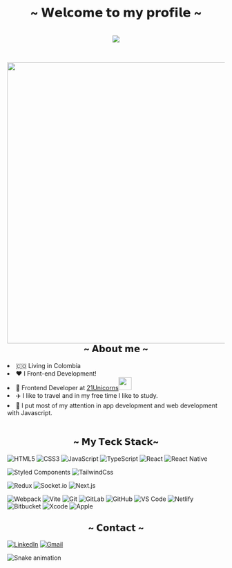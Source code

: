 

<h1 align="center">~ 𝗪𝗲𝗹𝗰𝗼𝗺𝗲 𝘁𝗼 𝗺𝘆 𝗽𝗿𝗼𝗳𝗶𝗹𝗲 ~</h1>
<br>
  <div align="center">
    <img src="https://i.pinimg.com/originals/e0/31/20/e031206f76699a0e0283ee846856a798.gif">
  </div>
<br>




<div>
  <img src="https://s3.us-west-2.amazonaws.com/secure.notion-static.com/f5a2e3c7-3ae3-42dc-83e3-1686af652315/moody_room.gif?X-Amz-Algorithm=AWS4-HMAC-SHA256&X-Amz-Credential=AKIAT73L2G45O3KS52Y5%2F20211023%2Fus-west-2%2Fs3%2Faws4_request&X-Amz-Date=20211023T184019Z&X-Amz-Expires=86400&X-Amz-Signature=a47d942f0df58dcbb9fdc0dfce64a0fbdff511e489521a06eda17bed2acf2287&X-Amz-SignedHeaders=host&response-content-disposition=filename%20%3D%22moody_room.gif%22" align="right" height="650">
<h2 align="center">~ 𝗔𝗯𝗼𝘂𝘁 𝗺𝗲 ~</h2>

<li>
🇨🇴 Living in Colombia 
</li>
<li>
❤️ I Front-end Development!
</li>
<li>
💼 Frontend Developer at <a href="http://razorpay.com/">21Unicorns</a><img src="https://media.giphy.com/media/WUlplcMpOCEmTGBtBW/giphy.gif" width="30">
</li>
<li>
✈️ I like to travel and in my free time I like to study.
</li>
  <li>
🎯 I put most of my attention in app development and web development with Javascript.
</li>
<br>
</div>


<div>
<h2 align="center"> ~ 𝗠𝘆 𝗧𝗲𝗰𝗸 𝗦𝘁𝗮𝗰𝗸~ </h2>
</div>

![HTML5](https://img.shields.io/badge/-HTML5-%23E44D27?style=flat-square&logo=html5&logoColor=ffffff)
![CSS3](https://img.shields.io/badge/-CSS3-%231572B6?style=flat-square&logo=css3)
![JavaScript](https://img.shields.io/badge/-JavaScript-%23F7DF1C?style=flat-square&logo=javascript&logoColor=000000&labelColor=%23F7DF1C&color=%23FFCE5A)
![TypeScript](https://img.shields.io/badge/-TypeScript-007ACC?style=flat-square&logo=typescript&logoColor=white)
![React](https://img.shields.io/badge/-React-%23282C34?style=flat-square&logo=react)
![React Native](https://img.shields.io/badge/-React_Native-%23282C34?style=flat-square&logo=react)

![Styled Components](https://img.shields.io/badge/styled--components-DB7093?style=flat-square&logo=styled-components&logoColor=white)
![TailwindCss](https://img.shields.io/badge/-TailwindCss-%231a202c?style=flat-square&logo=tailwind-css)

![Redux](https://img.shields.io/badge/redux-%23593d88.svg?style=flat-square&logo=redux&logoColor=white)
![Socket.io](https://img.shields.io/badge/-Socket.io-black?style=flat-square&logo=socket.io)
![Next.js](https://img.shields.io/badge/-Next.js-black?style=flat-square&logo=Next.js)

![Webpack](https://img.shields.io/badge/-Webpack-%232C3A42?style=flat-square&logo=webpack)
![Vite](https://img.shields.io/badge/-Vite-%23646CFF?style=flat-square&logo=vite&logoColor=ffffff)
![Git](https://img.shields.io/badge/-Git-%23F05032?style=flat-square&logo=git&logoColor=%23ffffff)
![GitLab](https://img.shields.io/badge/-GitLab-FCA121?style=flat-square&logo=gitlab)
![GitHub](https://img.shields.io/badge/github-%23121011.svg?style=flat-square&logo=github&logoColor=white)
![VS Code](https://img.shields.io/badge/-VSCode-%23007ACC?style=flat-square&logo=visual-studio-code)
![Netlify](https://img.shields.io/badge/-Netlify-%2300C7B7?style=flat-square&logo=netlify&logoColor=ffffff)
![Bitbucket](https://img.shields.io/badge/bitbucket-%230047B3.svg?style=flat-square&logo=bitbucket&logoColor=white)
![Xcode](https://img.shields.io/badge/Xcode-007ACC?style=flat-square&logo=Xcode&logoColor=white)
![Apple](https://img.shields.io/badge/MacOS-black?style=flat-square&logo=Apple)



<div>
<h2 align="center"> ~ 𝗖𝗼𝗻𝘁𝗮𝗰𝘁 ~ </h2>
</div>

[![LinkedIn](https://img.shields.io/badge/linkedin-%230077B5.svg?style=flat-square&logo=linkedin&logoColor=white)](https://www.linkedin.com/in/esteban-vega-003b02129/)
[![Gmail](https://img.shields.io/badge/Gmail-D14836?style=flat-square&logo=gmail&logoColor=white)](mailto:iestebanvega1@gmail.com)

![Snake animation](https://github.com/estevg/estevg/blob/output/github-contribution-grid-snake.svg)
